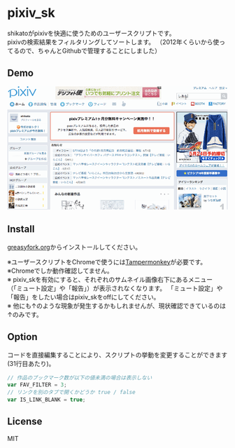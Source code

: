 # pixiv_sk

shikatoがpixivを快適に使うためのユーザースクリプトです。   
pixivの検索結果をフィルタリングしてソートします。
（2012年くらいから使ってるので、ちゃんとGithubで管理することにしました）

## Demo
![gif](./sample.gif)

## Install
[greasyfork.org](https://greasyfork.org/ja/scripts/2247-pixiv-sk)からインストールしてください。 

※ユーザースクリプトをChromeで使うには[Tampermonkey](https://chrome.google.com/webstore/detail/tampermonkey/dhdgffkkebhmkfjojejmpbldmpobfkfo?hl=ja)が必要です。  
※Chromeでしか動作確認してません。  
※ pixiv_skを有効にすると、それぞれのサムネイル画像右下にあるメニュー（「ミュート設定」や「報告」）が表示されなくなります。 「ミュート設定」や「報告」をしたい場合はpixiv_skをoffにしてください。  
※ 他にも↑のような現象が発生するかもしれませんが、現状確認できているのは↑のみです。


## Option
コードを直接編集することにより、スクリプトの挙動を変更することができます(31行目あたり)。   
```javascript
// 作品のブックマーク数が以下の値未満の場合は表示しない
var FAV_FILTER = 3;
// リンクを別のタブで開くかどうか true / false
var IS_LINK_BLANK = true; 
```

## License
MIT
